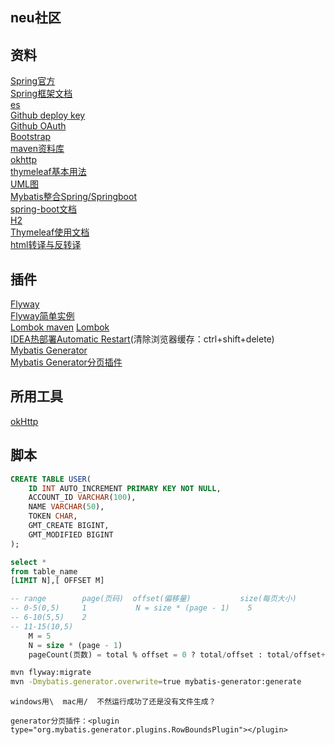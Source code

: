 ## neu社区

## 资料
[Spring官方](https://spring.io/guides)  
[Spring框架文档](https://docs.spring.io/spring/docs/5.0.3.RELEASE/spring-framework-reference/)      
[es](https://elasticsearch.cn/explore)  
[Github deploy key](https://developer.github.com/v3/guides/managing-deploy-keys/#deploy-keys)  
[Github OAuth](https://developer.github.com/apps/building-oauth-apps/authorizing-oauth-apps/)  
[Bootstrap](https://v3.bootcss.com/getting-started/#download)  
[maven资料库](https://mvnrepository.com)  
[okhttp](https://square.github.io/okhttp/)  
[thymeleaf基本用法](https://www.cnblogs.com/topwill/p/7434955.html)  
[UML图](https://mp.weixin.qq.com/s/KR2HCcCoIc-gSDLZ69azYw)  
[Mybatis整合Spring/Springboot](http://mybatis.org/spring/index.html)  
[spring-boot文档](https://docs.spring.io/spring-boot/docs/2.0.0.RC1/reference/htmlsingle/)  
[H2](http://www.h2database.com/html/quickstart.html)  
[Thymeleaf使用文档](https://www.thymeleaf.org/documentation.html)  
[html转译与反转译](https://www.sojson.com/rehtml)
## 插件
[Flyway](https://flywaydb.org/getstarted/firststeps/maven)  
[Flyway简单实例](http://ju.outofmemory.cn/entry/339528)  
[Lombok maven](https://projectlombok.org/setup/maven)
[Lombok](https://projectlombok.org/features/all)  
[IDEA热部署Automatic Restart](https://www.cnblogs.com/ming-blogs/p/10289075.html)(清除浏览器缓存：ctrl+shift+delete)  
[Mybatis Generator](http://mybatis.org/generator/configreference/xmlconfig.html)  
[Mybatis Generator分页插件](http://mybatis.org/generator/reference/plugins.html)
## 所用工具
[okHttp](https://square.github.io/okhttp/)

## 脚本
```sql
CREATE TABLE USER(
    ID INT AUTO_INCREMENT PRIMARY KEY NOT NULL,
    ACCOUNT_ID VARCHAR(100),
    NAME VARCHAR(50),
    TOKEN CHAR,
    GMT_CREATE BIGINT,
    GMT_MODIFIED BIGINT
);
```
```sql
select *
from table_name 
[LIMIT N],[ OFFSET M]

-- range        page(页码)  offset(偏移量)           size(每页大小)
-- 0-5(0,5)     1           N = size * (page - 1)    5
-- 6-10(5,5)    2            
-- 11-15(10,5)   
    M = 5
    N = size * (page - 1)
    pageCount(页数) = total % offset = 0 ? total/offset : total/offset+1            
```

``` bash
mvn flyway:migrate
mvn -Dmybatis.generator.overwrite=true mybatis-generator:generate
```

```
windows用\  mac用/  不然运行成功了还是没有文件生成？
```

```aidl
generator分页插件：<plugin type="org.mybatis.generator.plugins.RowBoundsPlugin"></plugin>
```